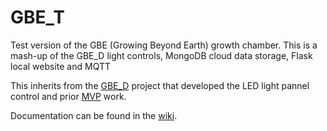# GBE_T
Test version of the GBE (Growing Beyond Earth) growth chamber.  This is a mash-up of the GBE_D light controls, MongoDB cloud data storage, Flask local website and MQTT

This inherits from the [GBE_D](https://github.com/webbhm/GBE-Digital) project that developed the LED light pannel control and prior [MVP](https://github.com/webbhm/mvp) work.

Documentation can be found in the [wiki](https://github.com/webbhm/GBE_T/wiki).
